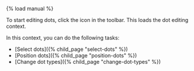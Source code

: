 {% load manual %}

To start editing dots, click the <i class="icon-bullseye"></i> icon in the toolbar. This loads the dot editing context.

In this context, you can do the following tasks:

- [Select dots]({% child_page "select-dots" %})
- [Position dots]({% child_page "position-dots" %})
- [Change dot types]({% child_page "change-dot-types" %})
